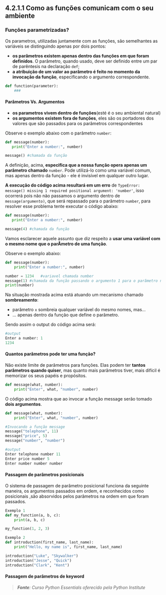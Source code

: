## 4.2.1.1 Como as funções comunicam com o seu ambiente

### Funções parametrizadas?

Os parametros, utilizadas juntamente com as funções, são semelhantes as variáveis se distinguindo apenas por dois pontos:

- **os parâmetros existem apenas dentro das funções em que foram definidos**. O parâmetro, quando usado, deve ser definido entre um par de parêntesis na declaração ``def``;
- **a atribuição de um valor ao parâmetro é feito no momento da invocação da função**, especificando o argumento correspondente.

```python
def function(parameter):
    ###
```

#### Parâmetros Vs. Argumentos
- **os parametros vivem dentro de funções**(esté é o seu ambiental natural)
- **os argumentos existem fora de funções**, eles são os portadores dos valores que são passados para os parâmetros correspondentes

Observe o exemplo abaixo com o parâmetro ``number``:

```python
def message(number):
   print("Enter a number:", number)

message() #chamada da função
```

A definição, acima, **especifica que a nossa função opera apenas um parâmetro chamado** ``number``. Pode utilizá-lo como uma variável comum, mas apenas dentro da função - ele é invisível em qualquer outro lugar.

**A execução do código acima resultará em um erro** de `TypeError: message() missing 1 required positional argument: 'number'`, isso ocorrerá pois não não passamos o argumento dentro de ``message(argumento)``, que será repassado para o parâmetro ``number``, para resolver esse problema tente executar o código abaixo:

```python
def message(number):
   print("Enter a number:", number)

message(4) #chamada da função
```
Vamos esclarecer aquele assunto que diz respeito a **usar uma variável com o mesmo nome que o parÂmetro de uma função**.

Observe o exemplo abaixo:

```python
def message(number):
    print("Enter a number:", number)

number = 1234   #variavel chamada number
message(1) #chamada da função passando o argumento 1 para o parâmetro number
print(number)
```

Na situação mostrada acima está atuando um mecanismo chamado **sombreamento**:

- parâmetro ``x`` sombreia qualquer variável do mesmo nomes, mas...
- ... apenas dentro da função que define o parâmetro.

Sendo assim o output do código acima será:

```python
#output
Enter a number: 1
1234
```

#### Quantos parâmetros pode ter uma função?

Não existe limite de parâmetros para funções. Elas podem ter **tantos parâmetros quando quiser**, mas quanto mais parâmetros tiver, mais difícil é memorizar os seus papéis e propósitos.

```python
def message(what, number):
    print("Enter", what, "number", number)
```

O código acima mostra que ao invocar a função message serão tomado **dois argumentos**.

```python
def message(what, number):
    print("Enter", what, "number", number)

#Invocando a função message
message("telephone", 11)
message("price", 5)
message("number", "number")

#output
Enter telephone number 11
Enter price number 5
Enter number number number
```

#### Passagem de parâmetros posicionais

O sistema de passagem de parâmetro posicional funciona da seguinte maneira, os argumentos passados em ordem, e reconhecidos como posicionais ,são absorvidos pelos parâmetros na ordem em que foram passados.

```python
Exemplo 1
def my_function(a, b, c):
    print(a, b, c)

my_function(1, 2, 3)
```

```python
Exemplo 2
def introduction(first_name, last_name):
    print("Hello, my name is", first_name, last_name)

introduction("Luke", "Skywalker")
introduction("Jesse", "Quick")
introduction("Clark", "Kent")
```
#### Passagem de parâmetros de keyword


>***Fonte**: Curso Python Essentials oferecido pela Python Institute*